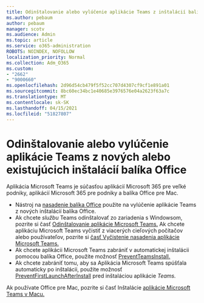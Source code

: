 ```yaml
---
title: Odinštalovanie alebo vylúčenie aplikácie Teams z inštalácií balíka Office
ms.author: pebaum
author: pebaum
manager: scotv
ms.audience: Admin
ms.topic: article
ms.service: o365-administration
ROBOTS: NOINDEX, NOFOLLOW
localization_priority: Normal
ms.collection: Adm_O365
ms.custom:
- "2662"
- "9000660"
ms.openlocfilehash: 2d96d54cb479f5f52cc707d4307cf9cf1e891a01
ms.sourcegitcommit: 8bc60ec34bc1e40685e3976576e04a2623f63a7c
ms.translationtype: MT
ms.contentlocale: sk-SK
ms.lasthandoff: 04/15/2021
ms.locfileid: "51827807"
---
```

# <a name="uninstall-or-exclude-teams-from-new-or-existing-office-installations"></a>Odinštalovanie alebo vylúčenie aplikácie Teams z nových alebo existujúcich inštalácií balíka Office

Aplikácia Microsoft Teams je súčasťou aplikácií Microsoft 365 pre veľké podniky, aplikácií Microsoft 365 pre podniky a balíka Office pre Mac.

- Nástroj na [nasadenie balíka Office](https://docs.microsoft.com/deployoffice/teams-install#how-to-exclude-microsoft-teams-from-new-installations-of-microsoft-365-apps) použite na vylúčenie aplikácie Teams z nových inštalácií balíka Office.
- Ak chcete *službu* Teams odinštalovať zo zariadenia s Windowsom, pozrite si časť [Odinštalovanie aplikácie Microsoft Teams.](https://support.office.com/article/3b159754-3c26-4952-abe7-57d27f5f4c81) Ak chcete aplikáciu Microsoft Teams vyčistiť z viacerých cieľových počítačov alebo používateľov, pozrite si [časť Vyčistenie nasadenia aplikácie Microsoft Teams.](https://docs.microsoft.com/microsoftteams/scripts/powershell-script-teams-deployment-clean-up)
- Ak chcete aplikácii Microsoft Teams zabrániť v automatickej inštalácii pomocou balíka Office, použite možnosť [PreventTeamsInstall.](https://docs.microsoft.com/deployoffice/teams-install#use-group-policy-to-control-the-installation-of-microsoft-teams
)
- Ak chcete zabrániť tomu, aby sa Aplikácia Microsoft Teams spúšťala automaticky po inštalácii, použite možnosť [PreventFirstLaunchAfterInstall](https://docs.microsoft.com/deployoffice/teams-install#use-group-policy-to-prevent-microsoft-teams-from-starting-automatically-after-installation) pred inštaláciou aplikácie *Teams.*

Ak používate Office pre Mac, pozrite si časť Inštalácie [aplikácie Microsoft Teams v Macu.](https://docs.microsoft.com/deployoffice/teams-install#microsoft-teams-installations-on-a-mac)
